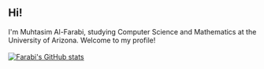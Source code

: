 ## Hi!

I'm Muhtasim Al-Farabi, studying Computer Science and Mathematics at the University of Arizona. Welcome to my profile!
<br>
<br>
[![Farabi's GitHub stats](https://github-readme-stats.vercel.app/api?username=AlFarabiDHK&show_icons=true&theme=tokyonight&count_private=true&hide=stars,prs,issues,contribs)](https://github-readme-stats.vercel.app/api?username=AlFarabiDHK&show_icons=true&theme=tokyonight&count_private=true&hide=stars,prs,issues,contribs)
<!---
AlFarabiDHK/AlFarabiDHK is a ✨ special ✨ repository because its `README.md` (this file) appears on your GitHub profile.
You can click the Preview link to take a look at your changes.
--->
